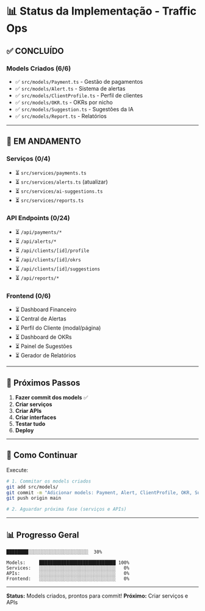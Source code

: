 # 📊 Status da Implementação - Traffic Ops

## ✅ CONCLUÍDO

### Models Criados (6/6)
- ✅ `src/models/Payment.ts` - Gestão de pagamentos
- ✅ `src/models/Alert.ts` - Sistema de alertas
- ✅ `src/models/ClientProfile.ts` - Perfil de clientes
- ✅ `src/models/OKR.ts` - OKRs por nicho
- ✅ `src/models/Suggestion.ts` - Sugestões da IA
- ✅ `src/models/Report.ts` - Relatórios

---

## 🔄 EM ANDAMENTO

### Serviços (0/4)
- ⏳ `src/services/payments.ts`
- ⏳ `src/services/alerts.ts` (atualizar)
- ⏳ `src/services/ai-suggestions.ts`
- ⏳ `src/services/reports.ts`

### API Endpoints (0/24)
- ⏳ `/api/payments/*`
- ⏳ `/api/alerts/*`
- ⏳ `/api/clients/[id]/profile`
- ⏳ `/api/clients/[id]/okrs`
- ⏳ `/api/clients/[id]/suggestions`
- ⏳ `/api/reports/*`

### Frontend (0/6)
- ⏳ Dashboard Financeiro
- ⏳ Central de Alertas
- ⏳ Perfil do Cliente (modal/página)
- ⏳ Dashboard de OKRs
- ⏳ Painel de Sugestões
- ⏳ Gerador de Relatórios

---

## 📝 Próximos Passos

1. **Fazer commit dos models** ✅
2. **Criar serviços** 
3. **Criar APIs**
4. **Criar interfaces**
5. **Testar tudo**
6. **Deploy**

---

## 🚀 Como Continuar

Execute:
```bash
# 1. Commitar os models criados
git add src/models/
git commit -m "Adicionar models: Payment, Alert, ClientProfile, OKR, Suggestion, Report"
git push origin main

# 2. Aguardar próxima fase (serviços e APIs)
```

---

## 📊 Progresso Geral

```
████████░░░░░░░░░░░░░░░░░░░░░░  30%

Models:     ████████████████████████████ 100%
Services:   ░░░░░░░░░░░░░░░░░░░░░░░░░░░░   0%
APIs:       ░░░░░░░░░░░░░░░░░░░░░░░░░░░░   0%
Frontend:   ░░░░░░░░░░░░░░░░░░░░░░░░░░░░   0%
```

---

**Status:** Models criados, prontos para commit!
**Próximo:** Criar serviços e APIs

